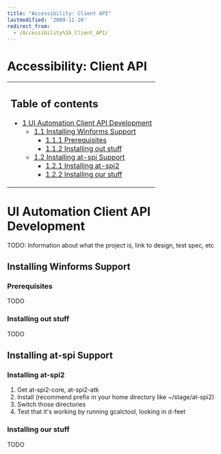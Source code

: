```yaml
---
title: "Accessibility: Client API"
lastmodified: '2009-11-20'
redirect_from:
  - /Accessibility%3A_Client_API/
---
```


Accessibility: Client API
=========================

<table>
<col width="100%" />
<tbody>
<tr class="odd">
<td align="left"><h2>Table of contents</h2>
<ul>
<li><a href="#ui-automation-client-api-development">1 UI Automation Client API Development</a>
<ul>
<li><a href="#installing-winforms-support">1.1 Installing Winforms Support</a>
<ul>
<li><a href="#prerequisites">1.1.1 Prerequisites</a></li>
<li><a href="#installing-out-stuff">1.1.2 Installing out stuff</a></li>
</ul></li>
<li><a href="#installing-at-spi-support">1.2 Installing at-spi Support</a>
<ul>
<li><a href="#installing-at-spi2">1.2.1 Installing at-spi2</a></li>
<li><a href="#installing-our-stuff">1.2.2 Installing our stuff</a></li>
</ul></li>
</ul></li>
</ul></td>
</tr>
</tbody>
</table>

UI Automation Client API Development
====================================

TODO: Information about what the project is, link to design, test spec, etc

Installing Winforms Support
---------------------------

### Prerequisites

TODO

### Installing out stuff

TODO

Installing at-spi Support
-------------------------

### Installing at-spi2

1.  Get at-spi2-core, at-spi2-atk
2.  Install (recommend prefix in your home directory like \~/stage/at-spi2)
3.  Switch those directories
4.  Test that it's working by running gcalctool, looking in d-feet

### Installing our stuff

TODO
